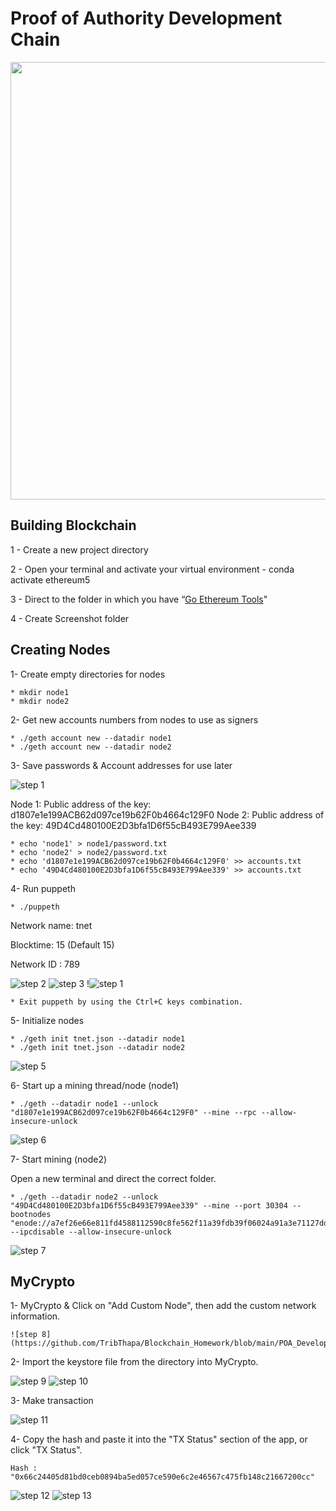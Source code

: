 # Proof of Authority Development Chain

  <p align="center">
   	<img src="/POA_DevelopmentChain/POA_Images/BC.gif" width="700">
  </p>

## Building Blockchain

1 - Create  a new project directory 

2 - Open your terminal and activate your virtual environment - conda activate ethereum5

3 - Direct to the folder in which you have “[Go Ethereum Tools](https://geth.ethereum.org/downloads/)"

4 - Create Screenshot folder


## Creating Nodes

1- Create empty directories for nodes

    * mkdir node1 
    * mkdir node2

2- Get new accounts numbers from nodes to use as signers

    * ./geth account new --datadir node1
    * ./geth account new --datadir node2
    
3- Save passwords & Account addresses for use later

 ![step 1](https://github.com/TribThapa/Blockchain_Homework/blob/main/POA_DevelopmentChain/POA_Images/1.JPG)
 
Node 1: Public address of the key:   d1807e1e199ACB62d097ce19b62F0b4664c129F0
Node 2: Public address of the key:   49D4Cd480100E2D3bfa1D6f55cB493E799Aee339

    * echo 'node1' > node1/password.txt
    * echo 'node2' > node2/password.txt
    * echo 'd1807e1e199ACB62d097ce19b62F0b4664c129F0' >> accounts.txt
    * echo '49D4Cd480100E2D3bfa1D6f55cB493E799Aee339' >> accounts.txt
 
4- Run puppeth

    * ./puppeth
     
   Network name: tnet
   
   Blocktime: 15 (Default 15)
   
   Network ID : 789
   
   ![step 2](https://github.com/TribThapa/Blockchain_Homework/blob/main/POA_DevelopmentChain/POA_Images/2.JPG)
   ![step 3](https://github.com/TribThapa/Blockchain_Homework/blob/main/POA_DevelopmentChain/POA_Images/3.JPG)
   !![step 1](https://github.com/TribThapa/Blockchain_Homework/blob/main/POA_DevelopmentChain/POA_Images/4.JPG)
   
    * Exit puppeth by using the Ctrl+C keys combination.
    
5- Initialize nodes 
    
    * ./geth init tnet.json --datadir node1
    * ./geth init tnet.json --datadir node2
   
  ![step 5](https://github.com/TribThapa/Blockchain_Homework/blob/main/POA_DevelopmentChain/POA_Images/5.JPG)

6- Start up a mining thread/node (node1)
       
    * ./geth --datadir node1 --unlock "d1807e1e199ACB62d097ce19b62F0b4664c129F0" --mine --rpc --allow-insecure-unlock
    
    
   ![step 6](https://github.com/TribThapa/Blockchain_Homework/blob/main/POA_DevelopmentChain/POA_Images/6.JPG) 
   
7- Start mining (node2)

   Open a new terminal and direct the correct folder.

    * ./geth --datadir node2 --unlock "49D4Cd480100E2D3bfa1D6f55cB493E799Aee339" --mine --port 30304 --bootnodes "enode://a7ef26e66e811fd4588112590c8fe562f11a39fdb39f06024a91a3e71127dd042350b7201ff25cb600acc37cb80c634e932a093ea31f118996107181317fbf1c@127.0.0.1:30303" --ipcdisable --allow-insecure-unlock

   ![step 7](https://github.com/TribThapa/Blockchain_Homework/blob/main/POA_DevelopmentChain/POA_Images/7.JPG)


## MyCrypto

1- MyCrypto & Click on "Add Custom Node", then add the custom network information.
   
    ![step 8](https://github.com/TribThapa/Blockchain_Homework/blob/main/POA_DevelopmentChain/POA_Images/8.JPG) 

2- Import the keystore file from the directory into MyCrypto.

   ![step 9](https://github.com/TribThapa/Blockchain_Homework/blob/main/POA_DevelopmentChain/POA_Images/9.JPG) 
   ![step 10](https://github.com/TribThapa/Blockchain_Homework/blob/main/POA_DevelopmentChain/POA_Images/10.JPG)
   
3- Make transaction 

   ![step 11](https://github.com/TribThapa/Blockchain_Homework/blob/main/POA_DevelopmentChain/POA_Images/11.JPG)


4- Copy the hash and paste it into the "TX Status" section of the app, or click "TX Status".

    Hash : "0x66c24405d81bd0ceb0894ba5ed057ce590e6c2e46567c475fb148c21667200cc"
    
   ![step 12](https://github.com/TribThapa/Blockchain_Homework/blob/main/POA_DevelopmentChain/POA_Images/12.JPG)
   ![step 13](https://github.com/TribThapa/Blockchain_Homework/blob/main/POA_DevelopmentChain/POA_Images/13.JPG) 
